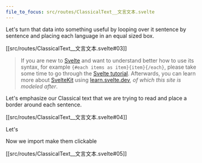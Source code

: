 ```yaml
---
file_to_focus: src/routes/ClassicalText__文言文本.svelte
---
```


Let's turn that data into something useful by looping over it sentence by sentence and placing each language in an equal sized box.

[[src/routes/ClassicalText__文言文本.svelte#03]]

> If you are new to [Svelte](https://svelte.dev/) and want to understand better how to use its syntax, for example `{#each items as item}{item}{/each}`, please take some time to go through the [Svelte tutorial](https://svelte.dev/tutorial/basics). Afterwards, you can learn more about [SvelteKit](https://kit.svelte.dev/) using [learn.svelte.dev](https://learn.svelte.dev/), *of which this site is modeled after*.

Let's emphasize our Classical text that we are trying to read and place a border around each sentence.

[[src/routes/ClassicalText__文言文本.svelte#04]]

Let's 

Now we import make them clickable

[[src/routes/ClassicalText__文言文本.svelte#05]]
